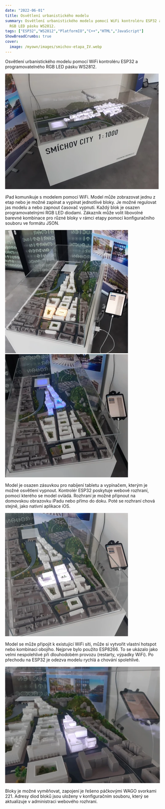 ```yaml
---
date: "2022-06-01"
title: Osvětlení urbanistického modelu
summary: Osvětlení urbanistického modelu pomocí WiFi kontroléru ESP32 a programovatelného
  RGB LED pásku WS2812.
tags: ["ESP32","WS2812","PlatformIO","C++","HTML","JavaScript"]
ShowBreadCrumbs: true
cover:
  image: /myown/images/smichov-etapa_IV.webp
---
```


Osvětlení urbanistického modelu pomocí WiFi kontroléru ESP32 a programovatelného RGB LED pásku WS2812.

![Celkový pohled](/myown/images/smichov-celek.webp)

iPad komunikuje s modelem pomocí WiFi.
Model může zobrazovat jednu z etap nebo je možné zapínat a vypínat jednotlivé bloky.
Je možné regulovat jas modelu a nebo zapnout časovač vypnutí. Každý blok je osazen programovatelnými RGB LED diodami.
Zákazník může volit libovolné barevné kombinace pro různé bloky v rámci etapy pomocí konfiguračního souboru ve formátu JSON.

![Režim etapy I](/myown/images/smichov-etapa_I.webp)
![Režim etapy II](/myown/images/smichov-etapa_II.webp)

Model je osazen zásuvkou pro nabíjení tabletu a vypínačem, kterým je možné osvětlení vypnout.
Kontrolér ESP32 poskytuje webové rozhraní, pomocí kterého se model ovládá.
Rozhraní je možné připnout na domovskou obrazovku iPadu nebo přímo do doku.
Poté se rozhraní chová stejně, jako nativní aplikace iOS.

![Režim etapy III](/myown/images/smichov-etapa_III.webp)

Model se může připojit k existující WiFi síti, může si vytvořit vlastní hotspot nebo kombinaci obojího.
Nejprve bylo použito ESP8266. To se ukázalo jako velmi nespolehlivé při dlouhodobém provozu (restarty, výpadky WiFi).
Po přechodu na ESP32 je odezva modelu rychlá a chování spolehlivé.

![Režim etapy IV](/myown/images/smichov-etapa_IV.webp)

Bloky je možné vyměňovat, zapojení je řešeno páčkovými WAGO svorkami 221.
Adresy diod bloků jsou uloženy v konfiguračním souboru, který se aktualizuje v administraci webového rozhraní.

